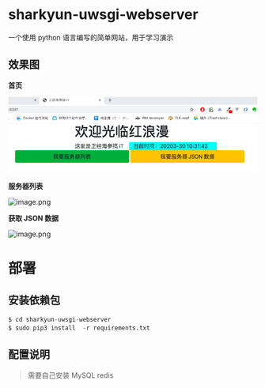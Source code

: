# sharkyun-uwsgi-webserver
 一个使用 python 语言编写的简单网站，用于学习演示

## 效果图

**首页**

![首页](https://github.com/sharkyun/sharkyun-uwsgi-webserver/raw/master/images/index.png)


**服务器列表**

![image.png](https://upload-images.jianshu.io/upload_images/11414906-32559205fdf0376a.png?imageMogr2/auto-orient/strip%7CimageView2/2/w/1240)

**获取 JSON 数据**

![image.png](https://upload-images.jianshu.io/upload_images/11414906-f6e3efe0143ebe0c.png?imageMogr2/auto-orient/strip%7CimageView2/2/w/1240)

# 部署

## 安装依赖包

```python
$ cd sharkyun-uwsgi-webserver
$ sudo pip3 install  -r requirements.txt
```

## 配置说明

> 需要自己安装 MySQL  redis


